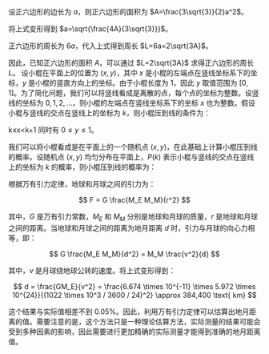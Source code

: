 设正六边形的边长为 $a$，则正六边形的面积为 $A=\frac{3\sqrt{3}}{2}a^2$。

将上式变形得到 $a=\sqrt{\frac{4A}{3\sqrt{3}}}$。

正六边形的周长为 $6a$，代入上式得到周长 $L=6a=2\sqrt{3A}$。

因此，已知正六边形的面积 $A$，可以通过 $L=2\sqrt{3A}$ 求得正六边形的周长 $L$。
设小棍在平面上的位置为 $(x, y)$，其中 $x$ 是小棍的左端点在竖线坐标系下的坐标，$y$ 是小棍的竖直方向上的坐标。由于小棍长度为 $1$，因此 $y$ 取值范围为 $[0, 1]$。为了简化问题，我们可以将竖线看成是离散的点，每个点的坐标为整数。设竖线的坐标为 $0, 1, 2, \dots$，则小棍的左端点在竖线坐标系下的坐标 $x$ 也为整数。假设小棍与竖线的交点在竖线上的坐标为 $k$，则小棍压到线的条件为：

k≤x<k+1
同时有 $0 \le y \le 1$。

我们可以将小棍看成是在平面上的一个随机点 $(x,y)$，在此基础上计算小棍压到线的概率。设随机点 $(x,y)$ 均匀分布在平面上，$P(k)$ 表示小棍与竖线的交点在竖线上的坐标为 $k$ 的概率，则小棍压到线的概率为：

根据万有引力定律，地球和月球之间的引力为：

$$
F = G \frac{M_E M_M}{r^2}
$$

其中，$G$ 是万有引力常数，$M_E$ 和 $M_M$ 分别是地球和月球的质量，$r$ 是地球和月球之间的距离。当地球和月球之间的距离为地月距离 $d$ 时，引力与月球的向心力相等，即：

$$
G \frac{M_E M_M}{d^2} = M_M \frac{v^2}{d}
$$

其中，$v$ 是月球绕地球公转的速度。将上式变形得到：

$$
d = \frac{GM_E}{v^2} = \frac{6.674 \times 10^{-11} \times 5.972 \times 10^{24}}{(1022 \times 10^3 / 3600 / 24)^2} \approx 384,400 \text{ km}
$$

这个结果与实际值相差不到 0.05%。因此，利用万有引力定律可以估算出地月距离的值。需要注意的是，这个方法只是一种理论估算方法，实际测量的结果可能会受到多种因素的影响，因此需要进行更加精确的实际测量才能得到准确的地月距离值。
